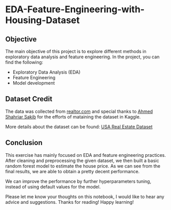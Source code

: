 # EDA-Feature-Engineering-with-Housing-Dataset

## Objective
The main objective of this project is to explore different methods in exploratory data analysis and feature engineering. In the project, you can find the following:
* Exploratory Data Analysis (EDA)
* Feature Engineering
* Model development

## Dataset Credit
The data was collected from [realtor.com](https://www.realtor.com/) and special thanks to [Ahmed Shahriar Sakib](https://www.kaggle.com/ahmedshahriarsakib) for the efforts of mataining the dataset in Kaggle.

More details about the dataset can be found: [USA Real Estate Dataset](https://www.kaggle.com/datasets/ahmedshahriarsakib/usa-real-estate-dataset)

## Conclusion
This exercise has mainly focused on EDA and feature engineering practices. After cleaning and preprocessing the given dataset, we then built a basic random forest model to estimate the house price. As we can see from the final results, we are able to obtain a pretty decent performance.

We can improve the performance by further hyperparameters tuning, instead of using default values for the model.

Please let me know your thoughts on this notebook, I would like to hear any advice and suggestions. Thanks for reading! Happy learning!
